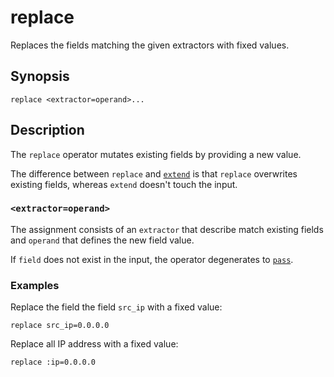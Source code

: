# replace

Replaces the fields matching the given extractors with fixed values.

## Synopsis

```
replace <extractor=operand>...
```

## Description

The `replace` operator mutates existing fields by providing a new value.

The difference between `replace` and [`extend`](extend.md) is that `replace`
overwrites existing fields, whereas `extend` doesn't touch the input.

### `<extractor=operand>`

The assignment consists of an `extractor` that describe match existing fields
and `operand` that defines the new field value.

If `field` does not exist in the input, the operator degenerates to
[`pass`](pass.md).

### Examples

Replace the field the field `src_ip` with a fixed value:

```
replace src_ip=0.0.0.0
```

Replace all IP address with a fixed value:

```
replace :ip=0.0.0.0
```
